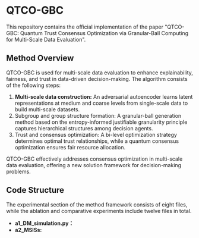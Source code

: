# QTCO-GBC
This repository contains the official implementation of the paper "QTCO-GBC: Quantum Trust Consensus Optimization via Granular-Ball Computing for Multi-Scale Data Evaluation". 
## Method Overview
QTCO-GBC is used for multi-scale data evaluation to enhance explainability, fairness, and trust in data-driven decision-making. The algorithm consists of the following steps:

1. **Multi-scale data construction:** An adversarial autoencoder learns latent representations at medium and coarse levels from single-scale data to build multi-scale datasets.
2. Subgroup and group structure formation: A granular-ball generation method based on the entropy-informed justifiable granularity principle captures hierarchical structures among decision agents.
3. Trust and consensus optimization: A bi-level optimization strategy determines optimal trust relationships, while a quantum consensus optimization ensures fair resource allocation.

QTCO-GBC effectively addresses consensus optimization in multi-scale data evaluation, offering a new solution framework for decision-making problems.
## Code Structure
The experimental section of the method framework consists of eight files, while the ablation and comparative experiments include twelve files in total.

* **a1_DM_simulation.py：**
* **a2_MSISs:**

